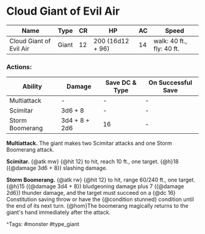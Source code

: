 # Cloud Giant of Evil Air

| Name | Type | CR | HP | AC | Speed |
|------|------|----|----|----|-------|
| Cloud Giant of Evil Air | Giant | 12 | 200 (16d12 + 96) | 14 | walk: 40 ft., fly: 40 ft. |

### Actions:

| Ability | Damage | Save DC & Type | On Successful Save |
|---------|--------|----------------|--------------------|
| Multiattack | - | - | - |
| Scimitar | 3d6 + 8 | - | - |
| Storm Boomerang | 3d4 + 8 + 2d6 | 16 | - |


**Multiattack.** The giant makes two Scimitar attacks and one Storm Boomerang attack.

**Scimitar.** {@atk mw} {@hit 12} to hit, reach 10 ft., one target. {@h}18 ({@damage 3d6 + 8}) slashing damage.

**Storm Boomerang.** {@atk rw} {@hit 12} to hit, range 60/240 ft., one target. {@h}15 ({@damage 3d4 + 8}) bludgeoning damage plus 7 ({@damage 2d6}) thunder damage, and the target must succeed on a {@dc 16} Constitution saving throw or have the {@condition stunned} condition until the end of its next turn. {@hom}The boomerang magically returns to the giant's hand immediately after the attack.

^Tags: #monster #type_giant
